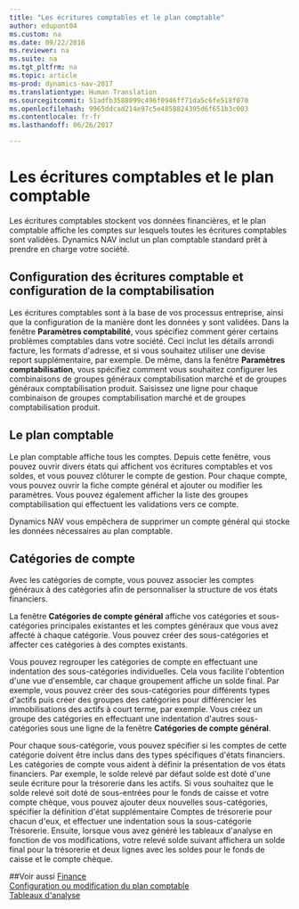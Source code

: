 ```yaml
---
title: "Les écritures comptables et le plan comptable"
author: edupont04
ms.custom: na
ms.date: 09/22/2016
ms.reviewer: na
ms.suite: na
ms.tgt_pltfrm: na
ms.topic: article
ms-prod: dynamics-nav-2017
ms.translationtype: Human Translation
ms.sourcegitcommit: 51adfb3588099c496f0946ff71da5c6fe518f070
ms.openlocfilehash: 9965ddcad214e97c5e4858824395d6f651b3c003
ms.contentlocale: fr-fr
ms.lasthandoff: 06/26/2017

---
```


# <a name="the-general-ledger-and-the-chart-of-accounts"></a>Les écritures comptables et le plan comptable
Les écritures comptables stockent vos données financières, et le plan comptable affiche les comptes sur lesquels toutes les écritures comptables sont validées. Dynamics NAV inclut un plan comptable standard prêt à prendre en charge votre société.

## <a name="general-ledger-setup-and-general-posting-setup"></a>Configuration des écritures comptable et configuration de la comptabilisation
Les écritures comptables sont à la base de vos processus entreprise, ainsi que la configuration de la manière dont les données y sont validées.
Dans la fenêtre **Paramètres comptabilité**, vous spécifiez comment gérer certains problèmes comptables dans votre société. Ceci inclut les détails arrondi facture, les formats d'adresse, et si vous souhaitez utiliser une devise report supplémentaire, par exemple.
De même, dans la fenêtre **Paramètres comptabilisation**, vous spécifiez comment vous souhaitez configurer les combinaisons de groupes généraux comptabilisation marché et de groupes généraux comptabilisation produit. Saisissez une ligne pour chaque combinaison de groupes comptabilisation marché et de groupes comptabilisation produit.  

## <a name="the-chart-of-accounts"></a>Le plan comptable
Le plan comptable affiche tous les comptes. Depuis cette fenêtre, vous pouvez ouvrir divers états qui affichent vos écritures comptables et vos soldes, et vous pouvez clôturer le compte de gestion. Pour chaque compte, vous pouvez ouvrir la fiche compte général et ajouter ou modifier les paramètres. Vous pouvez également afficher la liste des groupes comptabilisation qui effectuent les validations vers ce compte.  

Dynamics NAV vous empêchera de supprimer un compte général qui stocke les données nécessaires au plan comptable.  

## <a name="account-categories"></a>Catégories de compte
Avec les catégories de compte, vous pouvez associer les comptes généraux à des catégories afin de personnaliser la structure de vos états financiers.  

La fenêtre **Catégories de compte général** affiche vos catégories et sous-catégories principales existantes et les comptes généraux que vous avez affecté à chaque catégorie. Vous pouvez créer des sous-catégories et affecter ces catégories à des comptes existants.  

Vous pouvez regrouper les catégories de compte en effectuant une indentation des sous-catégories individuelles. Cela vous facilite l'obtention d'une vue d'ensemble, car chaque groupement affiche un solde final. Par exemple, vous pouvez créer des sous-catégories pour différents types d'actifs puis créer des groupes des catégories pour différencier les immobilisations des actifs à court terme, par exemple. Vous créez un groupe des catégories en effectuant une indentation d'autres sous-catégories sous une ligne de la fenêtre **Catégories de compte général**.  

Pour chaque sous-catégorie, vous pouvez spécifier si les comptes de cette catégorie doivent être inclus dans des types spécifiques d'états financiers. Les catégories de compte vous aident à définir la présentation de vos états financiers. Par exemple, le solde relevé par défaut solde est doté d'une seule écriture pour la trésorerie dans les actifs. Si vous souhaitez que le solde relevé soit doté de sous-entrées pour le fonds de caisse et votre compte chèque, vous pouvez ajouter deux nouvelles sous-catégories, spécifier la définition d'état supplémentaire Comptes de trésorerie pour chacun d'eux, et effectuer une indentation sous la sous-catégorie Trésorerie. Ensuite, lorsque vous avez généré les tableaux d'analyse en fonction de vos modifications, votre relevé solde suivant affichera un solde final pour la trésorerie et deux lignes avec les soldes pour le fonds de caisse et le compte chèque.     

##<a name="see-also"></a>Voir aussi
[Finance](finance-setup.md)  
[Configuration ou modification du plan comptable](finance-setup-setup-chart-accounts.md)  
[Tableaux d'analyse](finance-setup-account-schedule.md)  

